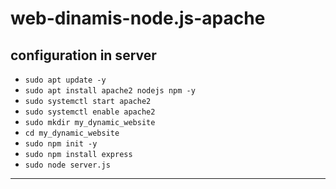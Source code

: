 # web-dinamis-node.js-apache
## configuration in server 
- ```sudo apt update -y```
- ```sudo apt install apache2 nodejs npm -y```
- ```sudo systemctl start apache2```
- ```sudo systemctl enable apache2```
- ```sudo mkdir my_dynamic_website```
- ```cd my_dynamic_website```
- ```sudo npm init -y```
- ```sudo npm install express```
- ```sudo node server.js```
---

